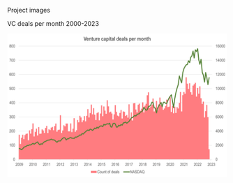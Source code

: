 Project images

VC deals per month 2000-2023

![VC deals per month 2000-2023](img/count_deals_m_00_23.png?raw=true "VC deals per month 2000-2023")
